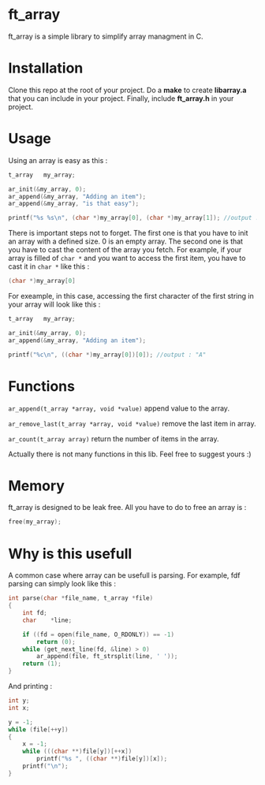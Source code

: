 # ft_array
ft_array is a simple library to simplify array managment in C.

# Installation
Clone this repo at the root of your project. Do a **make** to create **libarray.a** that you can include in your project. Finally, include **ft_array.h** in your project.

# Usage
Using an array is easy as this :
```c
t_array   my_array;

ar_init(&my_array, 0);
ar_append(&my_array, "Adding an item");
ar_append(&my_array, "is that easy");

printf("%s %s\n", (char *)my_array[0], (char *)my_array[1]); //output : "Adding an item is that easy"
```
There is important steps not to forget.
The first one is that you have to init an array with a defined size. 0 is an empty array.
The second one is that you have to cast the content of the array you fetch. For example, if your array is filled of `char *` and you want to access the first item, you have to cast it in `char *` like this :
```c
(char *)my_array[0]
```
For exeample, in this case, accessing the first character of the first string in your array will look like this :
```c
t_array   my_array;

ar_init(&my_array, 0);
ar_append(&my_array, "Adding an item");

printf("%c\n", ((char *)my_array[0])[0]); //output : "A"
```
# Functions
`ar_append(t_array *array, void *value)` append value to the array.

`ar_remove_last(t_array *array, void *value)` remove the last item in array.

`ar_count(t_array array)` return the number of items in the array.

Actually there is not many functions in this lib. Feel free to suggest yours :)
# Memory
ft_array is designed to be leak free. All you have to do to free an array is :
```c
free(my_array);
```
# Why is this usefull
A common case where array can be usefull is parsing. For example, fdf parsing can simply look like this :
```c
int	parse(char *file_name, t_array *file)
{
	int	fd;
	char	*line;

	if ((fd = open(file_name, O_RDONLY)) == -1)
		return (0);
	while (get_next_line(fd, &line) > 0)
		ar_append(file, ft_strsplit(line, ' '));
	return (1);
}
```
And printing :
```c
int	y;
int	x;

y = -1;	
while (file[++y])
{
	x = -1;
	while (((char **)file[y])[++x])
		printf("%s ", ((char **)file[y])[x]);
	printf("\n");
}
```
